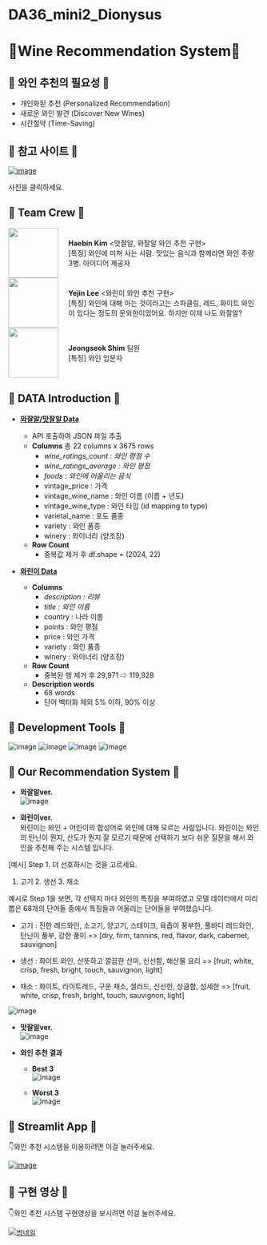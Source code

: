 # DA36_mini2_Dionysus
# 🍷Wine Recommendation System🍷

## 🍇 와인 추천의 필요성 🍇
  - 개인화된 추천 (Personalized Recommendation)
  - 새로운 와인 발견 (Discover New Wines)
  - 시간절약 (Time-Saving)

## 🍇 참고 사이트 🍇
[![image](https://github.com/user-attachments/assets/713b7b57-ba37-4e89-a7bb-f2ab2b2f5856)
](https://www.vivino.com/US/en/)

사진을 클릭하세요.

## 🍇 Team Crew 🍇
<div style="display: flex; align-items: center;">

  <img src="https://github.com/user-attachments/assets/843c1342-a6a6-415d-8fbe-6f5611f6e88c" style="width: 100px; margin-right: 20px;">
  <div>
    <strong>Haebin Kim</strong> <맛잘알, 와잘알 와인 추천 구현><br>
    [특징] 와인에 미쳐 사는 사람. 맛있는 음식과 함께라면 와인 주량 3병. 아이디어 제공자
  </div>

</div>

<div style="display: flex; align-items: center;">

  <img src="https://github.com/user-attachments/assets/adbecace-d98a-418a-9581-f570303ddbe9" style="width: 100px; margin-right: 20px;">
  <div>
    <strong>Yejin Lee</strong> <와린이 와인 추천 구현><br>
    [특징] 와인에 대해 아는 것이라고는 스파클링, 레드, 화이트 와인이 있다는 정도의 문외한이었어요. 하지만 이제 나도 와잘알?
  </div>

</div>

<div style="display: flex; align-items: center;">

  <img src="https://github.com/user-attachments/assets/324420a3-a674-4ee7-ac08-4285dbea6408" style="width: 100px; margin-right: 20px;">
  <div>
    <strong>Jeongseok Shim</strong> 팀원<br>
    [특징]  와인 입문자
  </div>

</div>

## 🍇 DATA Introduction 🍇
- [**와잘알/맛잘알 Data**](https://www.vivino.com/explore)
    - API 호출하여 JSON 파일 추출
    - **Columns**   총 22 columns x 3675 rows
        - *wine_ratings_count : 와인 평점 수*
        - *wine_ratings_average : 와인 평점*
        - *foods : 와인에 어울리는 음식*
        - vintage_price : 가격
        - vintage_wine_name : 와인 이름 (이름 + 년도)
        - vintage_wine_type : 와인 타입 (id mapping to type)
        - varietal_name : 포도 품종
        - variety : 와인 품종
        - winery : 와이너리 (양조장)
    - **Row Count**
        - 중복값 제거 후 df.shape = (2024, 22)

- [**와린이 Data**](https://www.kaggle.com/datasets/zynicide/wine-reviews?select=winemag-data_first150k.csv)
    - **Columns**
        - *description : 리뷰*
        - *title : 와인 이름*
        - country : 나라 이름
        - points : 와인 평점
        - price : 와인 가격
        - variety : 와인 품종
        - winery : 와이너리 (양조장)
    - **Row Count**
        - 중복된 행 제거 후 29,971 ⇨ 119,928
    - **Description words**
        - 68 words
        - 단어 벡터화 제외 5% 이하, 90% 이상 

## 🍇 Development Tools 🍇

![image](https://github.com/user-attachments/assets/0618206c-0b8f-46ca-b469-1670d4eee134)
![image](https://github.com/user-attachments/assets/b562dcd6-77ad-4869-ba33-fb8ff2f1ba32)
![image](https://github.com/user-attachments/assets/d8b91890-e764-458d-b4dc-1f413def55d1)
![image](https://github.com/user-attachments/assets/b26c66d7-251b-4e40-8c39-32cd627e45fd)

## 🍇 Our Recommendation System 🍇

- **와잘알ver.**<br>
![image](https://github.com/user-attachments/assets/5c5e3bb5-f02e-4874-bfb9-9af32b960446)

- **와린이ver.**<br>
와린이는 와인 + 어린이의 합성어로 와인에 대해 모르는 사람입니다. 와린이는 와인의 탄닌이 뭔지, 산도가 뭔지 잘 모르기 때문에 선택하기 보다 쉬운 질문을 해서 와인을 추천해 주는 시스템 입니다.

[예시] Step 1. 더 선호하시는 것을 고르세요.
1. 고기    2. 생선    3. 채소

예시로 Step 1을 보면, 각 선택지 마다 와인의 특징을 부여하였고 모델 데이터에서 미리 뽑은 68개의 단어들 중에서 특징들과 어울리는 단어들을 부여했습니다.

- 고기 : 진한 레드와인, 소고기, 양고기, 스테이크, 육즙이 풍부한, 풀바디 레드와인, 탄닌이 풍부, 강한 풍미
    => [dry, firm, tannins, red, flavor, dark, cabernet, sauvignon]

- 생선 : 화이트 와인, 산뜻하고  깔끔한 산미, 신선함, 해산물 요리
    => [fruit, white, crisp, fresh, bright, touch, sauvignon, light]

- 채소 : 화이트, 라이트레드, 구운 채소, 샐러드, 신선한, 상큼함, 섬세한
    => [fruit, white, crisp, fresh, bright, touch, sauvignon, light]

![image](https://github.com/user-attachments/assets/3c1bdc48-1e6b-4f80-a4dd-80c62f57e6ee)


- **맛잘알ver.**<br>
![image](https://github.com/user-attachments/assets/d031912b-4477-48aa-9401-2baff2d9f076)

  
- **와인 추천 결과**
  - **Best 3**<br>
  ![image](https://github.com/user-attachments/assets/a753feb3-9e13-471c-b603-1d4a54c1e3fa)

  - **Worst 3**<br>
  ![image](https://github.com/user-attachments/assets/4e005d8a-43ca-4a74-a2bd-9d86730f9e21)


## 🍇 Streamlit App 🍇

👇와인 추천 시스템을 이용하려면 이걸 눌러주세요.

[![image](https://github.com/user-attachments/assets/74016d81-546a-40ba-aaa6-6d9e63995d4b)
](https://da36mini2dionysus-29g5hzkbgzgnskeescxfnc.streamlit.app/)


## 🍇 구현 영상 🍇

👇와인 추천 시스템 구현영상을 보시려면 이걸 눌러주세요.

[![썸네일](https://github.com/user-attachments/assets/3c4ac3b1-5403-4942-ae89-35263034488f)](https://youtu.be/Fy1aycHWAVM)






